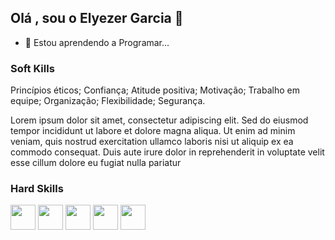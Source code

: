 ## Olá , sou o Elyezer Garcia 👋

- 🌱 Estou aprendendo a Programar...

### Soft Kills
Princípios éticos;
Confiança;
Atitude positiva;
Motivação;
Trabalho em equipe;
Organização;
Flexibilidade;
Segurança.

Lorem ipsum dolor sit amet, consectetur adipiscing elit. Sed do eiusmod tempor incididunt ut labore et dolore magna aliqua. Ut enim ad minim veniam, quis nostrud exercitation ullamco laboris nisi ut aliquip ex ea commodo consequat. Duis aute irure dolor in reprehenderit in voluptate velit esse cillum dolore eu fugiat nulla pariatur

### Hard Skills

<div style = "display:inline_block;">
  <img src = "https://github.com/user-attachments/assets/20dbd5d4-9961-487f-8bf9-3b70917ee66c"  width = "40" />
  <img src = "https://github.com/user-attachments/assets/1b8030ca-d4a4-4ebc-b809-9ea77fca955c" width = "40"/>
  <img src = "https://github.com/user-attachments/assets/973b906c-7e22-4186-b143-557f9788e9ad" width = "40"/>
  <img src = "https://github.com/user-attachments/assets/3da365bd-e409-432b-846f-4705bb179e8f" width ="40"/>
  <img src = "https://github.com/user-attachments/assets/6b617b9c-0d56-457c-9ed2-463385be2f9a" width = "40"/>
</div>
